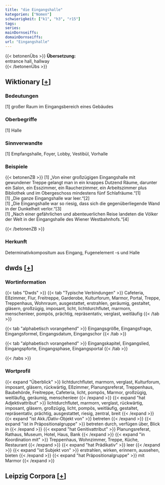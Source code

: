```yaml
---
title: "die Eingangshalle"
kategorien: ["Nomen"]
schwierigkeit: ["k1", "h3", "r15"]
tags:
series:
mainDornseiffs:
domainDornseiffs:
url: "Eingangshalle"
---
```


{{< betonenÜbs >}}
**Übersetzung:**  
entrance hall, hallway  
{{< /betonenÜbs >}}

## Wiktionary [[+](https://de.wiktionary.org/wiki/Eingangshalle)]

### Bedeutungen
[1] großer Raum im Eingangsbereich eines Gebäudes  

### Oberbegriffe
[1] Halle  

### Sinnverwandte
[1] Empfangshalle, Foyer, Lobby, Vestibül, Vorhalle  

### Beispiele
{{< betonenZB >}}
[1] „Von einer großzügigen Eingangshalle mit gewundener Treppe gelangt man in ein knappes Dutzend Räume, darunter ein Salon, ein Esszimmer, ein Raucherzimmer, ein Arbeitszimmer plus Bibliothek und im Obergeschoss mindestens fünf Schlafräume.“[1]  
[1] „Die ganze Eingangshalle war leer.“[2]  
[1] „Die Eingangshalle war so riesig, dass sich die gegenüberliegende Wand in der Dunkelheit verlor.“[3]  
[1] „Nach einer gefährlichen und abenteuerlichen Reise landeten die Völker der Welt in der Eingangshalle des Wiener Westbahnhofs.“[4]  

{{< /betonenZB >}}
### Herkunft
Determinativkompositum aus Eingang, Fugenelement -s und Halle  



## dwds [[+](https://www.dwds.de/wb/Eingangshalle)]

### Wortinformation
{{< tabs "Dwds" >}}
{{< tab "Typische Verbindungen" >}}
Cafeteria, Eßzimmer, Flur, Freitreppe, Garderobe, Kulturforum, Marmor, Portal, Treppe, Treppenhaus, Wohnraum, ausgestattet, erstrahlen, geräumig, gestaltet, gläsern, großzügig, imposant, licht, lichtdurchflutet, marmorn, menschenleer, pompös, prächtig, repräsentativ, verglast, weitläufig
{{< /tab >}}

{{< tab "alphabetisch vorangehend" >}}
Eingangsgröße, Eingangsfrage, Eingangsformel, Eingangsdatum, Eingangschor
{{< /tab >}}

{{< tab "alphabetisch vorangehend" >}}
Eingangskapitel, Eingangslied, Eingangspforte, Eingangsphase, Eingangsportal
{{< /tab >}}

{{< /tabs >}}

### Wortprofil
{{< expand "Überblick" >}} lichtdurchflutet, marmorn, verglast, Kulturforum, imposant, gläsern, rückwärtig, Eßzimmer, Planungsreferat, Treppenhaus, Baubehörde, Freitreppe, Cafeteria, licht, pompös, Marmor, großzügig, weitläufig, geräumig, menschenleer {{< /expand >}}
{{< expand "hat Adjektivattribut" >}} lichtdurchflutet, marmorn, verglast, rückwärtig, imposant, gläsern, großzügig, licht, pompös, weitläufig, gestaltet, repräsentativ, prächtig, ausgestattet, riesig, zentral, breit {{< /expand >}}
{{< expand "ist Akk./Dativ-Objekt von" >}} betreten {{< /expand >}}
{{< expand "ist in Präpositionalgruppe" >}} betreten durch, verfügen über, Blick in {{< /expand >}}
{{< expand "hat Genitivattribut" >}} Planungsreferat, Rathaus, Museum, Hotel, Haus, Bank {{< /expand >}}
{{< expand "in Koordination mit" >}} Treppenhaus, Wohnzimmer, Treppe, Küche, Restaurant {{< /expand >}}
{{< expand "hat Prädikativ" >}} leer {{< /expand >}}
{{< expand "ist Subjekt von" >}} erstrahlen, wirken, erinnern, aussehen, bieten {{< /expand >}}
{{< expand "hat Präpositionalgruppe" >}} mit Marmor {{< /expand >}}

## Leipzig Corpora [[+](https://corpora.uni-leipzig.de/en/res?word=Eingangshalle&corpusId=deu_newscrawl-public_2018)]

